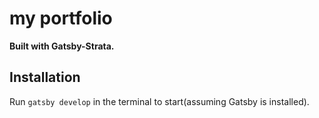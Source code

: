 # my portfolio

**Built with Gatsby-Strata.**

## Installation

Run `gatsby develop` in the terminal to start(assuming Gatsby is installed).
